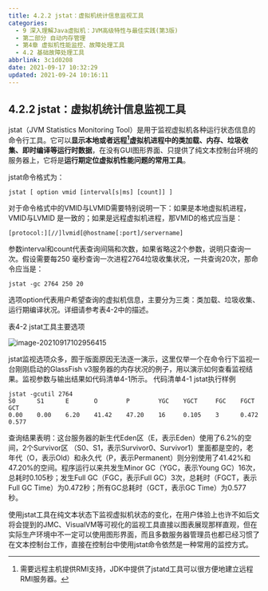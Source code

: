 ```yaml
---
title: 4.2.2 jstat：虚拟机统计信息监视工具
categories: 
  - 9 深入理解Java虛拟机：JVM高级特性与最佳实践(第3版)
  - 第二部分 自动内存管理
  - 第4章 虚拟机性能监控、故障处理工具
  - 4.2 基础故障处理工具
abbrlink: 3c1d0208
date: 2021-09-17 10:32:29
updated: 2021-09-24 10:16:11
---
```

## 4.2.2 jstat：虚拟机统计信息监视工具
jstat（JVM Statistics Monitoring Tool）是用于监视虚拟机各种运行状态信息的命令行工具。它可以**显示本地或者远程[^1]虚拟机进程中的类加载、内存、垃圾收集、即时编译等运行时数据**，在没有GUI图形界面、只提供了纯文本控制台环境的服务器上，它将是**运行期定位虚拟机性能问题的常用工具**。

jstat命令格式为：
```
jstat [ option vmid [interval[s|ms] [count]] ]
```
对于命令格式中的VMID与LVMID需要特别说明一下：如果是本地虚拟机进程，VMID与LVMID 是一致的；如果是远程虚拟机进程，那VMID的格式应当是：
```
[protocol:][//]lvmid[@hostname[:port]/servername]
```
参数interval和count代表查询间隔和次数，如果省略这2个参数，说明只查询一次。假设需要每250 毫秒查询一次进程2764垃圾收集状况，一共查询20次，那命令应当是：
```
jstat -gc 2764 250 20
```
选项option代表用户希望查询的虚拟机信息，主要分为三类：类加载、垃圾收集、运行期编译状况。详细请参考表4-2中的描述。

表4-2 jstat工具主要选项

![image-20210917102956415](https://gitee.com/XiaoLan223/images/raw/master/Blog/Sum/20210917102956.png)

jstat监视选项众多，囿于版面原因无法逐一演示，这里仅举一个在命令行下监视一台刚刚启动的GlassFish v3服务器的内存状况的例子，用以演示如何查看监视结果。监视参数与输出结果如代码清单4-1所示。
代码清单4-1 jstat执行样例
```
jstat -gcutil 2764
S0      S1      E       O        P        YGC    YGCT     FGC    FGCT     GCT
0.00    0.00    6.20    41.42    47.20    16     0.105    3      0.472    0.577
```
查询结果表明：这台服务器的新生代Eden区（E，表示Eden）使用了6.2%的空间，2个Survivor区 （S0、S1，表示Survivor0、Survivor1）里面都是空的，老年代（O，表示Old）和永久代（P，表示Permanent）则分别使用了41.42%和47.20%的空间。程序运行以来共发生Minor GC（YGC，表示Young GC）16次，总耗时0.105秒；发生Full GC（FGC，表示Full GC）3次，总耗时（FGCT，表示Full GC Time）为0.472秒；所有GC总耗时（GCT，表示GC Time）为0.577秒。

使用jstat工具在纯文本状态下监视虚拟机状态的变化，在用户体验上也许不如后文将会提到的JMC、VisualVM等可视化的监视工具直接以图表展现那样直观，但在实际生产环境中不一定可以使用图形界面，而且多数服务器管理员也都已经习惯了在文本控制台工作，直接在控制台中使用jstat命令依然是一种常用的监控方式。


[^1]: 需要远程主机提供RMI支持，JDK中提供了jstatd工具可以很方便地建立远程RMI服务器。
